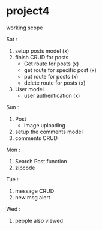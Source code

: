 # project4

working scope

Sat :
1. setup posts model (x)
2. finish CRUD for posts  
    - Get route for posts (x)
    - get route for specific post (x)
    - put route for posts (x)
    - delete route for posts (x)
3. User model 
    - user authentication (x)

Sun : 
1. Post 
    - image uploading 
2. setup the comments model 
3. comments CRUD


Mon : 

1. Search Post function 
2. zipcode 

Tue :
1. message CRUD 
2. new msg alert

Wed : 
1. people also viewed 


